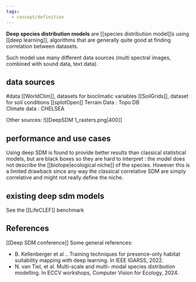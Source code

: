 ```yaml
---
tags:
  - concept/definition
---
```

**Deep species distribution models** are [[species distribution model]]s using [[deep learning]], algorithms that are generally quite good at finding correlation between datasets.

Such model use many different data sources (multi spectral images, combined with sound data, text data).
## data sources
#data
[[WorldClim]], datasets for bioclimatic variables
[[SoilGrids]], dataset for soil conditions
[[splotOpen]]
Terrain Data : Topo DB  
Climate data : CHELSEA

Other sources:
![[DeepSDM 1_rasters.png|400]]
## performance and use cases
Using deep SDM is found to provide better results than classical statistical models, but are black boxes so they are hard to interpret : the model does not describe the [[biotope|ecological niche]] of the species. However this is a limited drawback since any way the classical correlative SDM are simply correlative and might not really define the niche.
## existing deep sdm models
See the [[LifeCLEF]] benchmark
## References
[[Deep SDM conference]]
Some general references: 
- B. Kellenberger et al .. Training techniques for presence-only habitat suitability mapping with deep learning. In IEEE IGARSS, 2022.
- N. van Tiel, et al. Multi-scale and multi- modal species distribution modelling. In ECCV workshops, Computer Vision for Ecology, 2024.